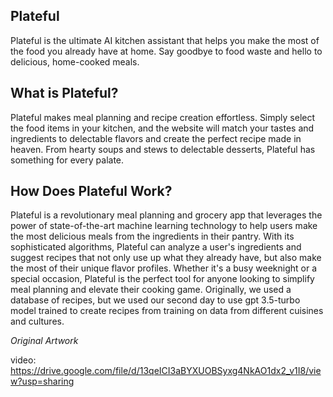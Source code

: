 ## Plateful

Plateful is the ultimate AI kitchen assistant that helps you make the most of the food you already have at home. Say goodbye to food waste and hello to delicious, home-cooked meals.

## What is Plateful?
Plateful makes meal planning and recipe creation effortless. Simply select the food items in your kitchen, and the website will match your tastes and ingredients to delectable flavors and create the perfect recipe made in heaven. From hearty soups and stews to delectable desserts, Plateful has something for every palate.

## How Does Plateful Work? 
Plateful is a revolutionary meal planning and grocery app that leverages the power of state-of-the-art machine learning technology to help users make the most delicious meals from the ingredients in their pantry. With its sophisticated algorithms, Plateful can analyze a user's ingredients and suggest recipes that not only use up what they already have, but also make the most of their unique flavor profiles. Whether it's a busy weeknight or a special occasion, Plateful is the perfect tool for anyone looking to simplify meal planning and elevate their cooking game. Originally, we used a database of recipes, but we used our second day to use gpt 3.5-turbo model trained to create recipes from training on data from different cuisines and cultures.


*Original Artwork*<br/>


video: https://drive.google.com/file/d/13qeICI3aBYXUOBSyxg4NkAO1dx2_v1I8/view?usp=sharing
